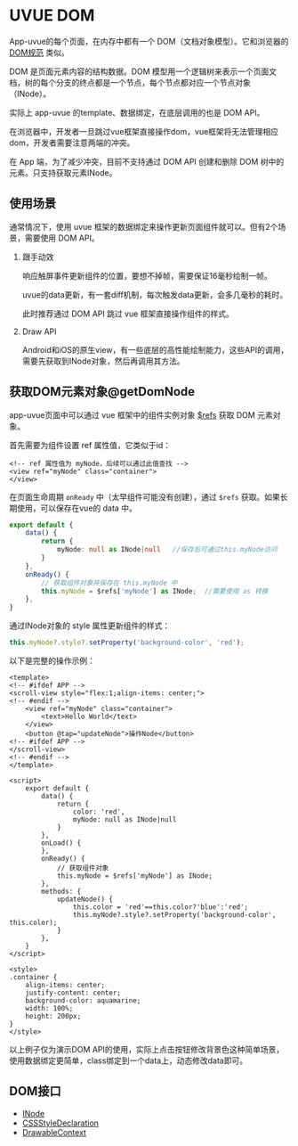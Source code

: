 # UVUE DOM  

App-uvue的每个页面，在内存中都有一个 DOM（文档对象模型）。它和浏览器的 [DOM规范](https://www.w3.org/DOM/?spm=a2c7j.-zh-docs-api-weex-variable.0.0.2a5537c6FrgbYp) 类似。

DOM 是页面元素内容的结构数据。DOM 模型用一个逻辑树来表示一个页面文档，树的每个分支的终点都是一个节点，每个节点都对应一个节点对象（INode）。

实际上 app-uvue 的template、数据绑定，在底层调用的也是 DOM API。

在浏览器中，开发者一旦跳过vue框架直接操作dom，vue框架将无法管理相应dom，开发者需要注意两端的冲突。

在 App 端，为了减少冲突，目前不支持通过 DOM API 创建和删除 DOM 树中的元素。只支持获取元素INode。

## 使用场景
通常情况下，使用 uvue 框架的数据绑定来操作更新页面组件就可以。但有2个场景，需要使用 DOM API。

1. 跟手动效

	响应触屏事件更新组件的位置，要想不掉帧，需要保证16毫秒绘制一帧。
	
	uvue的data更新，有一套diff机制，每次触发data更新，会多几毫秒的耗时。
	
	此时推荐通过 DOM API 跳过 vue 框架直接操作组件的样式。

2. Draw API

	Android和iOS的原生view，有一些底层的高性能绘制能力，这些API的调用，需要先获取到INode对象，然后再调用其方法。

## 获取DOM元素对象@getDomNode  

app-uvue页面中可以通过 vue 框架中的组件实例对象 [$refs](https://uniapp.dcloud.net.cn/tutorial/vue3-api.html#%E5%AE%9E%E4%BE%8B-property) 获取 DOM 元素对象。  

首先需要为组件设置 ref 属性值，它类似于id：
```vue
<!-- ref 属性值为 myNode，后续可以通过此值查找 -->
<view ref="myNode" class="container">
</view>
```

在页面生命周期 `onReady` 中（太早组件可能没有创建），通过 `$refs` 获取。如果长期使用，可以保存在vue的 data 中。
```ts
export default {
	data() {
		return {
			myNode: null as INode|null   //保存后可通过this.myNode访问
		}
	},
	onReady() {
		// 获取组件对象并保存在 this.myNode 中  
		this.myNode = $refs['myNode'] as INode;  //需要使用 as 转换
	},
}
```

通过INode对象的 style 属性更新组件的样式：
```ts
this.myNode?.style?.setProperty('background-color', 'red');
```


以下是完整的操作示例：  
```vue  
<template>
<!-- #ifdef APP -->
<scroll-view style="flex:1;align-items: center;">
<!-- #endif -->
	<view ref="myNode" class="container">
		<text>Hello World</text>
	</view>
	<button @tap="updateNode">操作Node</button>
<!-- #ifdef APP -->
</scroll-view>
<!-- #endif -->
</template>

<script>
	export default {
		data() {
			return {
				color: 'red',
				myNode: null as INode|null
			}
		},
		onLoad() {
		},
		onReady() {
			// 获取组件对象  
			this.myNode = $refs['myNode'] as INode;
		},
		methods: {
			updateNode() {
				this.color = 'red'==this.color?'blue':'red';
				this.myNode?.style?.setProperty('background-color', this.color);
			}
		},
	}
</script>

<style>
.container {
	align-items: center;
	justify-content: center;
	background-color: aquamarine;
	width: 100%;
	height: 200px;
}
</style>
```

以上例子仅为演示DOM API的使用，实际上点击按钮修改背景色这种简单场景，使用数据绑定更简单，class绑定到一个data上，动态修改data即可。

## DOM接口  
- [INode](dom/inode.md)  
- [CSSStyleDeclaration](dom/cssstyledeclaration.md)  
- [DrawableContext](dom/drawablecontext.md)  

